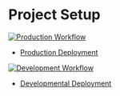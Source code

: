 # Project Setup

[![Production Workflow](https://github.com/rahpat0211/Project4_Rahul/actions/workflows/prod.yml/badge.svg)](https://github.com/rahpat0211/Project4_Rahul/actions/workflows/prod.yml)

* [Production Deployment](https://rahulp4-prod.herokuapp.com/)


[![Development Workflow](https://github.com/rahpat0211/Project4_Rahul/actions/workflows/dev.yml/badge.svg)](https://github.com/rahpat0211/Project4_Rahul/actions/workflows/dev.yml)

* [Developmental Deployment](https://rahulp4-dev.herokuapp.com/)
